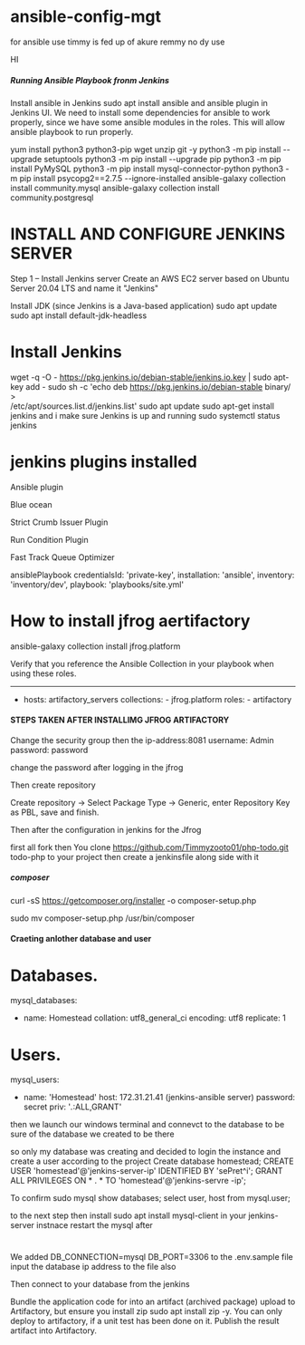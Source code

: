 # ansible-config-mgt
for ansible use 
timmy is fed up of akure
remmy no dy use 

HI




##### Running Ansible Playbook fronm Jenkins
Install ansible in Jenkins sudo apt install ansible and ansible plugin in Jenkins UI. We need to install some dependencies for ansible to work properly, since we have some ansible modules in the roles. This will allow ansible playbook to run properly.

yum install python3 python3-pip wget unzip git -y
python3 -m pip install --upgrade setuptools
python3 -m pip install --upgrade pip
python3 -m pip install PyMySQL
python3 -m pip install mysql-connector-python
python3 -m pip install psycopg2==2.7.5 --ignore-installed
ansible-galaxy collection install community.mysql
ansible-galaxy collection install community.postgresql

# INSTALL AND CONFIGURE JENKINS SERVER
Step 1 – Install Jenkins server
Create an AWS EC2 server based on Ubuntu Server 20.04 LTS and name it "Jenkins"

Install JDK (since Jenkins is a Java-based application)
sudo apt update
sudo apt install default-jdk-headless
# Install Jenkins
wget -q -O - https://pkg.jenkins.io/debian-stable/jenkins.io.key | sudo apt-key add -
sudo sh -c 'echo deb https://pkg.jenkins.io/debian-stable binary/ > \
    /etc/apt/sources.list.d/jenkins.list'
sudo apt update
sudo apt-get install jenkins
and i make sure Jenkins is up and running
sudo systemctl status jenkins


# jenkins plugins installed 
Ansible plugin

Blue ocean

Strict Crumb Issuer Plugin


Run Condition Plugin

Fast Track Queue Optimizer


ansiblePlaybook credentialsId: 'private-key', installation: 'ansible', inventory: 'inventory/dev', playbook: 'playbooks/site.yml'


# How to install jfrog aertifactory

ansible-galaxy collection install jfrog.platform


Verify that you reference the Ansible Collection in your playbook when using these roles.

---
- hosts: artifactory_servers
      collections:
        - jfrog.platform
      roles:
        - artifactory
####  STEPS TAKEN AFTER INSTALLIMG JFROG ARTIFACTORY

Change the security group
then the ip-address:8081
username: Admin
password: password

change the password after logging in the jfrog 

Then create repository 

Create repository -> Select Package Type -> Generic, enter Repository Key as PBL, save and finish.

Then after the configuration in jenkins for the Jfrog 

 first all fork then 
You clone https://github.com/Timmyzooto01/php-todo.git todo-php to your project then create a jenkinsfile along side with it 

##### composer 
curl -sS https://getcomposer.org/installer -o composer-setup.php

sudo mv composer-setup.php /usr/bin/composer

#### Craeting anlother database and user 

# Databases.
mysql_databases:
   - name: Homestead
     collation: utf8_general_ci
     encoding: utf8
     replicate: 1

# Users.
mysql_users: 
  - name: 'Homestead'
    host: 172.31.21.41 (jenkins-ansible server)
    password: secret
    priv: '*.*:ALL,GRANT'


 then 
we launch our windows terminal and connevct to the database to be sure of the database we created to be there 

so only my database was creating and decided to login the instance and create a user according to the project 
Create database homestead;
CREATE USER 'homestead'@'jenkins-server-ip' IDENTIFIED BY 'sePret^i';
GRANT ALL PRIVILEGES ON * . * TO 'homestead'@'jenkins-servre -ip';

To confirm 
sudo mysql 
show databases;
select user, host from mysql.user;


to the next step 
then install 
sudo apt install mysql-client in your jenkins-server instnace 
restart the mysql after 
#



We added 
DB_CONNECTION=mysql
DB_PORT=3306
 to the .env.sample file 
 input the database ip address to the file also 


Then connect to your database from the jenkins 



Bundle the application code for into an artifact (archived package) upload to Artifactory, but ensure you install zip sudo apt install zip -y. You can only deploy to artifactory, if a unit test has been done on it. Publish the result artifact into Artifactory.





